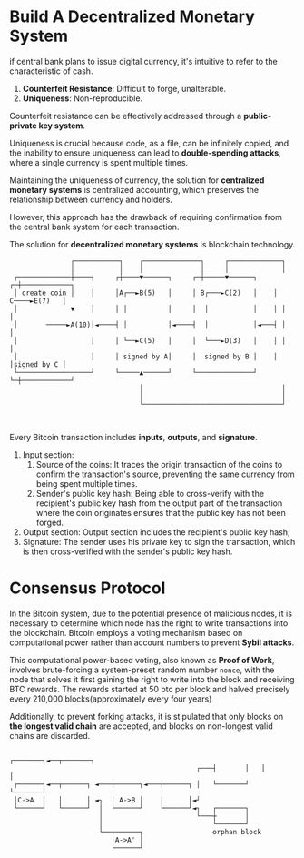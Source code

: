 # Build A Decentralized Monetary System
if central bank plans to issue digital currency, it's intuitive to refer to the characteristic of cash.

1. **Counterfeit Resistance**: Difficult to forge, unalterable.
2. **Uniqueness**: Non-reproducible.

Counterfeit resistance can be effectively addressed through a **public-private key system**.

Uniqueness is crucial because code, as a file, can be infinitely copied, and the inability to ensure uniqueness can lead to **double-spending attacks**, where a single currency is spent multiple times.

Maintaining the uniqueness of currency, the solution for **centralized monetary systems** is centralized accounting, which preserves the relationship between currency and holders.

However, this approach has the drawback of requiring confirmation from the central bank system for each transaction.

The solution for **decentralized monetary systems** is blockchain technology.


```plain
               ┌───────────┐    ┌──────────────┐     ┌─────────────┐              
               │           │    │              │     │             │              
 ┌─────────────┼────┐     ┌┼────▼──────┐     ┌─┼─────▼──────┐    ┌─┼────────────┐ 
 │ create coin │    │     │A┌──►B(5)   │     │ B┌───►C(2)   │    │ C────►E(7)   │ 
 │             ▼    │     │ │          │     │  │           │    │ │            │ 
 │       ─────►A(10)│◄────┤ │          │◄────┤  │           │◄───┤ │            │ 
 │                  │     │ └──►C(5)   │     │  └───►D(3)   │    │ │            │ 
 │                  │     │ signed by A│     │  signed by B │    │ │signed by C │ 
 └──────────────────┘     └─────▲──────┘     └──────────────┘    └─┼────────────┘ 
                                │                                  │              
                                │                                  │              
                                └──────────────────────────────────┘              
                                                                                            
                                                                                  
```
Every Bitcoin transaction includes **inputs**, **outputs**, and **signature**.

1. Input section:
   1. Source of the coins: It traces the origin transaction of the coins to confirm the transaction's source, preventing the same currency from being spent multiple times.
   2. Sender's public key hash: Being able to cross-verify with the recipient's public key hash from the output part of the transaction where the coin originates ensures that the public key has not been forged.
2. Output section: Output section includes the recipient's public key hash;
3. Signature: The sender uses his private key to sign the transaction, which is then cross-verified with the sender's public key hash.

# Consensus Protocol
In the Bitcoin system, due to the potential presence of malicious nodes, it is necessary to determine which node has the right to write transactions into the blockchain.
Bitcoin employs a voting mechanism based on computational power rather than account numbers to prevent **Sybil attacks**.

This computational power-based voting, also known as **Proof of Work**, involves brute-forcing a system-preset random number `nonce`, with the node that solves it first gaining the right to write into the block and receiving BTC rewards. The rewards started at 50 btc per block and halved precisely every 210,000 blocks(approximately every four years)

Additionally, to prevent forking attacks, it is stipulated that only blocks on **the longest valid chain** are accepted, and blocks on non-longest valid chains are discarded.

```plain
                                                  ┌───────┐◄──┬───────┐ 
                                              ┌───┤       │   │       │ 
 ┌──────┐◄──┬──────┐ ◄───┬──────┐◄───┬──────┐ │   └───────┘   └───────┘ 
 │C->A  │   │      │ ◄┐  │ A->B │    │      │◄┘                         
 └──────┘   └──────┘  │  └──────┘    └──────┘◄┐   ┌───────┐             
                      │                       └───┼       │             
                      │                           └───────┘             
                      └──┬──────┐                 orphan block          
                         │A->A' │                                       
                         └──────┘                                       
```
